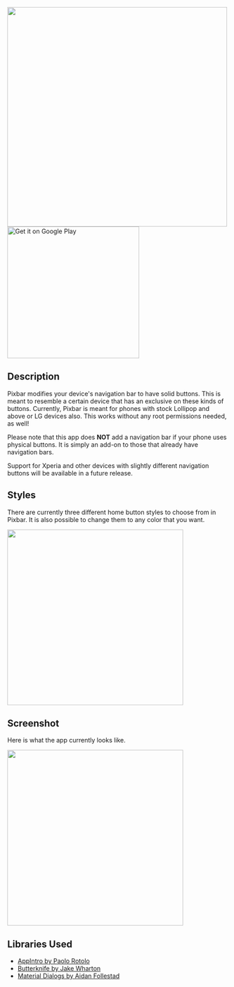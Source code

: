 <img src="http://i.imgur.com/UUarDd9.png" width="500px"/><a href="https://play.google.com/store/apps/details?id=com.dunrite.pixbar&utm_source=github&pcampaignid=MKT-Other-global-all-co-prtnr-py-PartBadge-Mar2515-1"><img alt="Get it on Google Play" src="https://play.google.com/intl/en_us/badges/images/generic/en_badge_web_generic.png" width="300"></a>

Description
-----------
Pixbar modifies your device's navigation bar to have solid buttons. This is meant to resemble a certain device that has an exclusive on these kinds of buttons. Currently, Pixbar is meant for phones with stock Lollipop and above or LG devices also. This works without any root permissions needed, as well!

Please note that this app does **NOT** add a navigation bar if your phone uses physical buttons. It is simply an add-on to those that already have navigation bars.

Support for Xperia and other devices with slightly different navigation buttons will be available in a future release.

Styles
------------
There are currently three different home button styles to choose from in Pixbar. It is also possible to change them to any color that you want.

<img src="http://i.imgur.com/wF2af4s.png" width="400"/>

Screenshot
------------
Here is what the app currently looks like.

<img src="http://i.imgur.com/RlF21FC.png" width="400"/>

Libraries Used
------------
* [AppIntro by Paolo Rotolo](https://github.com/apl-devs/AppIntro)
* [Butterknife by Jake Wharton](https://github.com/JakeWharton/butterknife)
* [Material Dialogs by Aidan Follestad](https://github.com/afollestad/material-dialogs)
